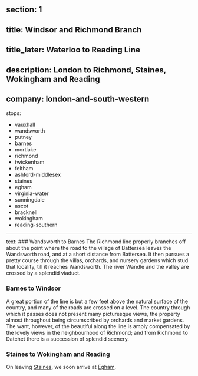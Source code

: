 ﻿section: 1
----
title: Windsor and Richmond Branch
----
title_later: Waterloo to Reading Line
----
description: London to Richmond, Staines, Wokingham and Reading
----
company: london-and-south-western
----
stops:
- vauxhall
- wandsworth
- putney
- barnes
- mortlake
- richmond
- twickenham
- feltham
- ashford-middlesex
- staines
- egham
- virginia-water
- sunningdale
- ascot
- bracknell
- wokingham
- reading-southern
----
text: ### Wandsworth to Barnes
The Richmond line properly branches off about the point where the road to the village of Battersea leaves the Wandsworth road, and at a short distance from Battersea. It then pursues a pretty course through the villas, orchards, and nursery gardens which stud that locality, till it reaches Wandsworth. The river Wandle and the valley are crossed by a splendid viaduct.

### Barnes to Windsor
A great portion of the line is but a few feet above the natural surface of the country, and many of the roads are crossed on a level. The country through which it passes does not present many picturesque views, the property almost throughout being circumscribed by orchards and market gardens. The want, however, of the beautiful along the line is amply compensated by the lovely views in the neighbourhood of Richmond; and from Richmond to Datchet there is a succession of splendid scenery.

### Staines to Wokingham and Reading
On leaving [Staines](/stations/staines), we soon arrive at [Egham](/stations/egham).
